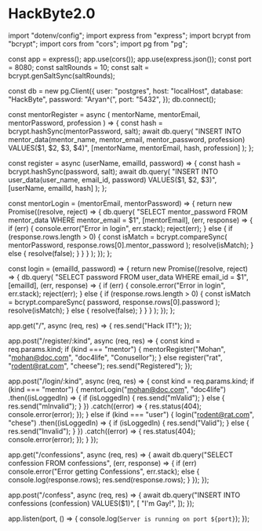 # HackByte2.0
import "dotenv/config";
import express from "express";
import bcrypt from "bcrypt";
import cors from "cors";
import pg from "pg";

const app = express();
app.use(cors());
app.use(express.json());
const port = 8080;
const saltRounds = 10;
const salt = bcrypt.genSaltSync(saltRounds);

const db = new pg.Client({
  user: "postgres",
  host: "localHost",
  database: "HackByte",
  password: "Aryan^(",
  port: "5432",
});
db.connect();

const mentorRegister = async (
  mentorName,
  mentorEmail,
  mentorPassword,
  profession
) => {
  const hash = bcrypt.hashSync(mentorPassword, salt);
  await db.query(
    "INSERT INTO mentor_data(mentor_name, mentor_email, mentor_password, profession) VALUES($1, $2, $3, $4)",
    [mentorName, mentorEmail, hash, profession]
  );
};

const register = async (userName, emailId, password) => {
  const hash = bcrypt.hashSync(password, salt);
  await db.query(
    "INSERT INTO user_data(user_name, email_id, password) VALUES($1, $2, $3)",
    [userName, emailId, hash]
  );
};

const mentorLogin = (mentorEmail, mentorPassword) => {
  return new Promise((resolve, reject) => {
    db.query(
      "SELECT mentor_password FROM mentor_data WHERE mentor_email = $1",
      [mentorEmail],
      (err, response) => {
        if (err) {
          console.error("Error in login", err.stack);
          reject(err);
        } else {
          if (response.rows.length > 0) {
            const isMatch = bcrypt.compareSync(
              mentorPassword,
              response.rows[0].mentor_password
            );
            resolve(isMatch);
          } else {
            resolve(false);
          }
        }
      }
    );
  });
};

const login = (emailId, password) => {
  return new Promise((resolve, reject) => {
    db.query(
      "SELECT password FROM user_data WHERE email_id = $1",
      [emailId],
      (err, response) => {
        if (err) {
          console.error("Error in login", err.stack);
          reject(err);
        } else {
          if (response.rows.length > 0) {
            const isMatch = bcrypt.compareSync(
              password,
              response.rows[0].password
            );
            resolve(isMatch);
          } else {
            resolve(false);
          }
        }
      }
    );
  });
};

app.get("/", async (req, res) => {
  res.send("Hack IT!");
});

app.post("/register/:kind", async (req, res) => {
  const kind = req.params.kind;
  if (kind === "mentor") {
    mentorRegister("Mohan", "mohan@doc.com", "doc4life", "Conusellor");
  } else register("rat", "rodent@rat.com", "cheese");
  res.send("Registered");
});

app.post("/login/:kind", async (req, res) => {
  const kind = req.params.kind;
  if (kind === "mentor") {
    mentorLogin("mohan@doc.com", "doc4life")
      .then((isLoggedIn) => {
        if (isLoggedIn) {
          res.send("mValid");
        } else {
          res.send("mInvalid");
        }
      })
      .catch((error) => {
        res.status(404);
        console.error(error);
      });
  } else if (kind === "user") {
    login("rodent@rat.com", "chese")
      .then((isLoggedIn) => {
        if (isLoggedIn) {
          res.send("Valid");
        } else {
          res.send("Invalid");
        }
      })
      .catch((error) => {
        res.status(404);
        console.error(error);
      });
  }
});

app.get("/confessions", async (req, res) => {
  await db.query("SELECT confession FROM confessions", (err, response) => {
    if (err) console.error("Error getting Confessions", err.stack);
    else {
      console.log(response.rows);
      res.send(response.rows);
    }
  });
});

app.post("/confess", async (req, res) => {
  await db.query("INSERT INTO confessions (confession) VALUES($1)", [
    "I'm Gay!",
  ]);
});

app.listen(port, () => {
  console.log(`Server is running on port ${port}`);
});

